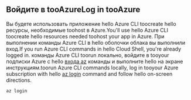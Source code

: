 ## <a name="log-in-tooazure"></a><span data-ttu-id="db407-101">Войдите в tooAzure</span><span class="sxs-lookup"><span data-stu-id="db407-101">Log in tooAzure</span></span>

<span data-ttu-id="db407-102">Вы будете использовать приложение hello Azure CLI toocreate hello ресурсы, необходимые toohost в Azure.</span><span class="sxs-lookup"><span data-stu-id="db407-102">You'll use hello Azure CLI toocreate hello resources needed toohost your app in Azure.</span></span> <span data-ttu-id="db407-103">При выполнении команды Azure CLI в hello оболочки облака вы выполнили вход.</span><span class="sxs-lookup"><span data-stu-id="db407-103">If you run Azure CLI commands in hello Cloud Shell, you're already logged in.</span></span> <span data-ttu-id="db407-104">команды Azure CLI toorun локально, войдите в tooyour подписки Azure с hello [входа az](/cli/azure/#login) команды и выполните hello на экране инструкциям.</span><span class="sxs-lookup"><span data-stu-id="db407-104">toorun Azure CLI commands locally, log in tooyour Azure subscription with hello [az login](/cli/azure/#login) command and follow hello on-screen directions.</span></span>

```azurecli
az login
```
